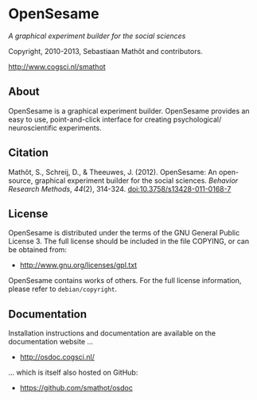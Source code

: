 # OpenSesame

*A graphical experiment builder for the social sciences*

Copyright, 2010-2013, Sebastiaan Math&ocirc;t and contributors.

<http://www.cogsci.nl/smathot>

## About

OpenSesame is a graphical experiment builder. OpenSesame provides an easy to use, point-and-click interface for creating psychological/ neuroscientific experiments.

## Citation

Mathôt, S., Schreij, D., & Theeuwes, J. (2012). OpenSesame: An open-source, graphical experiment builder for the social sciences. *Behavior Research Methods*, *44*(2), 314-324. [doi:10.3758/s13428-011-0168-7](http://dx.doi.org/doi:10.3758/s13428-011-0168-7)

## License

OpenSesame is distributed under the terms of the GNU General Public License 3. The full license should be included in the file COPYING, or can be obtained from:

- <http://www.gnu.org/licenses/gpl.txt>

OpenSesame contains works of others. For the full license information, please refer to `debian/copyright`.

## Documentation

Installation instructions and documentation are available on the documentation website ...

- <http://osdoc.cogsci.nl/>

... which is itself also hosted on GitHub:

- <https://github.com/smathot/osdoc>



